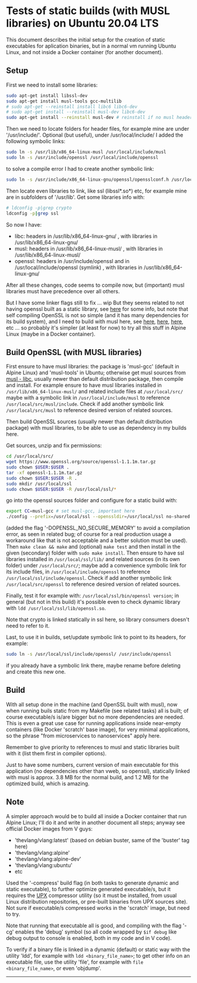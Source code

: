 # Tests of static builds (with MUSL libraries) on Ubuntu 20.04 LTS #

This document describes the initial setup for the creation of static executables for aplication binaries, 
but in a normal vm running Ubuntu Linux, and not inside a Docker container (for another document).


## Setup

First we need to install some libraries:
```bash
sudo apt-get install libssl-dev
sudo apt-get install musl-tools gcc-multilib
# sudo apt-get --reinstall install libc6 libc6-dev
# sudo apt-get install --reinstall musl-dev libc6-dev
sudo apt-get install --reinstall musl-dev # reinstall if no musl header found
```

Then we need to locate folders for header files, for example mine are under '/usr/include/'.
Optional (but useful), under /usr/local/include/ I added the following symbolic links:
```bash
sudo ln -s /usr/lib/x86_64-linux-musl /usr/local/include/musl
sudo ln -s /usr/include/openssl /usr/local/include/openssl
```
to solve a compile error I had to create another symbolic link:
```bash
sudo ln -s /usr/include/x86_64-linux-gnu/openssl/opensslconf.h /usr/local/include/openssl/opensslconf.h
```
Then locate even libraries to link, like ssl (libssl*.so*) etc, for example mine are in subfolders of '/usr/lib'.
Get some libraries info with:
```bash
# ldconfig -p|grep crypto
ldconfig -p|grep ssl
```

So now I have:
- libc: headers in /usr/lib/x86_64-linux-gnu/ , with libraries in /usr/lib/x86_64-linux-gnu/
- musl: headers in /usr/lib/x86_64-linux-musl/ , with libraries in /usr/lib/x86_64-linux-musl/
- openssl: headers in /usr/include/openssl and in /usr/local/include/openssl (symlink) , 
  with libraries in /usr/lib/x86_64-linux-gnu/

After all these changes, code seems to compile now, but (important) 
musl libraries must have precedence over all others.

But I have some linker flags still to fix ... wip
But they seems related to not having openssl built as a static library, see 
[here](https://github.com/openssl/openssl/issues/7207) for some info, but note that 
self compiling OpenSSL is not so simple (and it has many dependencies for its build system), 
and I need to build with musl here, see 
[here](https://github.com/openssl/openssl/blob/master/INSTALL.md#quick-installation-guide), 
[here](https://github.com/openssl/openssl/issues/7207), 
[here](https://www.howtoforge.com/tutorial/how-to-install-openssl-from-source-on-linux/), etc ... 
so probably it's simpler (at least for now) to try all this stuff in Alpine Linux 
(maybe in a Docker container).


## Build OpenSSL (with MUSL libraries)

First ensure to have musl libraries:
the package is 'musl-gcc' (default in Alpine Linux) and 'musl-tools' in Ubuntu; 
otherwise get musl sources from [musl - libc](https://musl.libc.org/), 
usually newer than default distribution package, then compile and install.
For example ensure to have musl libraries installed in `/usr/lib/x86_64-linux-musl/` 
and related include files at `/usr/local/src/` maybe with a symbolic link in `/usr/local/include/musl` to reference `/usr/local/src/musl/include`.
Check if add another symbolic link `/usr/local/src/musl` to reference 
desired version of related sources.

Then build OpenSSL sources (usually newer than default distribution package) 
with musl libraries, to be able to use as dependency in my builds here.

Get sources, unzip and fix permissions:
```bash
cd /usr/local/src/
wget https://www.openssl.org/source/openssl-1.1.1m.tar.gz
sudo chown $USER:$USER .
tar -xf openssl-1.1.1m.tar.gz
sudo chown $USER:$USER -R .
sudo mkdir /usr/local/ssl
sudo chown $USER:$USER -R /usr/local/ssl/*
```
go into the openssl sources folder and configure for a static build with:
```bash
export CC=musl-gcc # set musl-gcc, important here
./config --prefix=/usr/local/ssl --openssldir=/usr/local/ssl no-shared no-engine no-weak-ssl-ciphers no-async --release -DOPENSSL_NO_SECURE_MEMORY
```
(added the flag '-DOPENSSL_NO_SECURE_MEMORY' to avoid a compilation error, 
as seen in related bug; of course for a real production usage a workaround like that 
is not acceptable and a better solution must be used).
Then `make clean && make` and (optional) `make test` and then install 
in the given (secondary) folder with `sudo make install`.
Then ensure to have ssl libraries installed in `/usr/local/ssl/lib/` 
and related sources (in its own folder) under `/usr/local/src/`; 
maybe add a convenience symbolic link for its include files, 
in `/usr/local/include/openssl` to reference `/usr/local/ssl/include/openssl`.
Check if add another symbolic link `/usr/local/src/openssl` to reference 
desired version of related sources.

Finally, test it for example with: `/usr/local/ssl/bin/openssl version`; in general (but not in this build) it's possible even to check dynamic library with `ldd /usr/local/ssl/lib/openssl.so`.

Note that crypto is linked statically in ssl here, so library consumers doesn't need to refer to it.

Last, to use it in builds, set/update symbolic link to point to its headers, for example:
```bash
sudo ln -s /usr/local/ssl/include/openssl/ /usr/include/openssl
```
if you already have a symbolic link there, maybe rename before deleting and create this new one.


## Build

With all setup done in the machine (and OpenSSL built with musl), 
now when running buils static from my Makefile (see related tasks) all is built; 
of course executable/s is/are bigger but no more dependencies are needed.
This is even a great use case for running applications inside near-empty containers (like Docker 'scratch' 
base image), for very minimal applications, so the phrase "from microservices to nanoservices" apply here.

Remember to give priority to references to musl and static libraries built with it
(list them first in compiler options).

Just to have some numbers, current version of main executable for this application 
(no dependencies other than vweb, so openssl), statically linked with musl is 
approx. 3.8 MB for the normal build, and 1.2 MB for the optimized build, which is amazing.


## Note

A simpler approach would be to build all inside a Docker container that run Alpine Linux; 
I'll do it and write in another document all steps; anyway see official Docker images from V guys:
- 'thevlang/vlang:latest' (based on debian buster, same of the 'buster' tag here)
- 'thevlang/vlang:alpine'
- 'thevlang/vlang:alpine-dev'
- 'thevlang/vlang:ubuntu'
- etc

Used the '-compress' build flag (in both tasks to generate dynamic and static executable), 
to further optimize generated executable/s, 
but it requires the [UPX](https://upx.github.io/) compressor utility (so it must be installed, 
from usual Linux distribution repositories, or pre-built binaries from UPX sources site).
Not sure if executable/s compressed works in the 'scratch' image, but need to try.

Note that running that executable all is good, and compiling with the flag '-cg' enables the 'debug' symbol 
(so all code wrapped by `$if debug` like debug output to console is enabled, both in my code and in V code).

To verify if a binary file is linked in a dynamic (default) or static way with the utility 'ldd', for example with `ldd <binary_file_name>`; to get other info on an executable file, use the utility 'file', for example with `file <binary_file_name>`, or even 'objdump'.


----
